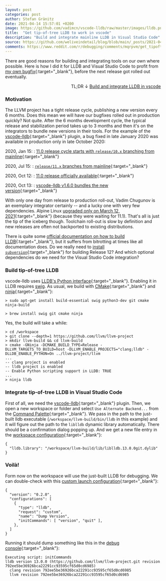 ```yaml
---
layout: post
categories: post
author: Stefan Gränitz
date: 2021-04-14 15:57:01 +0200
image: https://github.com/vadimcn/vscode-lldb/raw/master/images/lldb.png
title:  "Get tip-of-tree LLDB to work in vscode"
description: "Build and integrate mainline LLDB in Visual Studio Code"
source: https://github.com/weliveindetail/blog/blob/main/_posts/2021-04-14-tot-lldb-vscode.md
comments: https://www.reddit.com/r/debugging/comments/mqrpvm/get_tipoftree_lldb_to_work_in_vscode/
---
```


<style>
code.language-platform-debian,
code.language-platform-macos,
code.language-vscode-settings-json,
code.language-vscode-launch-json {
  padding-top: 20px;
}

code.language-platform-debian::before {
  content: 'Debian';
}

code.language-platform-macos::before {
  content: 'macOS';
}

code.language-vscode-settings-json::before {
  content: '.vscode/settings.json';
}

code.language-vscode-launch-json::before {
  content: '.vscode/launch.json';
}

dd {
  padding-left: 30px;
  margin-bottom: 10px;
}
</style>

There are good reasons for building and integrating tools on our own where possible. Here is how I did it for LLDB and Visual Studio Code to profit from [my own bugfix](https://llvm.org/PR36209#c6){:target="_blank"}, before the next release got rolled out eventually.

<p style="text-align: right;">
  TL;DR &darr; <a href="#build-tip-of-tree-lldb">Build and integrate LLDB in vscode</a>
</p>

### Motivation

The LLVM project has a tight release cycle, publishing a new version every 6 months. Does this mean we will have our bugfixes rolled out in production quickly? Not quite. After the 6 months development cycle, the typical release and stabilization period takes up to 3 months and then it's on the integrators to bundle new versions in their tools. For the example of the [vscode-lldb](https://marketplace.visualstudio.com/items?itemName=vadimcn.vscode-lldb){:target="_blank"} plugin, a bug fixed in late January 2020 was available in production only in late October 2020:

2020, Jan 15:
: [11.0 release cycle starts with `release/10.x` branching from mainline](https://github.com/llvm/llvm-project/commit/0b5157db53a3bd1988d27820491bbf02cd1a1278){:target="_blank"}

2020, Jul 15:
: [`release/11.x` branches from mainline](https://github.com/llvm/llvm-project/commit/0e377e253c16d82a60e73ae21ca6b902e7a78775){:target="_blank"}

2020, Oct 12:
: [11.0 release officially available](https://lists.llvm.org/pipermail/llvm-announce/2020-October/000089.html){:target="_blank"}

2020, Oct 13:
: [vscode-lldb v1.6.0 bundles the new version](https://github.com/vadimcn/vscode-lldb/releases/tag/v1.6.0){:target="_blank"}

With only one day from release to production roll-out, Vadim Chugunov is an exemplary integrator certainly -- and a lucky one with very few dependencies. Alpine Linux [upgraded only on March 12, 2021](https://git.alpinelinux.org/aports/commit/?id=86c1654aee6f13ad63136b7e6aa84990dcca8477){:target="_blank"} (because they were waiting for 11.1). That's all is just the tip of the iceberg though. Toolchain roll-out is slow by definition and new releases are often not backported to existing distributions.

There is quite some [official documentation on how to build LLDB](https://lldb.llvm.org/resources/build.html){:target="_blank"}, but it suffers from bitrotting at times like all documentation does. Do we really need to [install `subversion`](https://github.com/llvm/llvm-project/blob/release/12.x/lldb/docs/resources/build.rst){:target="_blank"} for building Release 12? And which optional dependencies do we need for the Visual Studio Code integration?

### Build tip-of-tree LLDB

vscode-lldb uses [LLDB's Python interface](https://lldb.llvm.org/python_api.html){:target="_blank"}. Enabling it in LLDB requires [swig](http://www.swig.org/). As usual, we build with [CMake](https://llvm.org/docs/CMake.html){:target="_blank"} and [ninja](https://ninja-build.org/){:target="_blank"}:

```platform-debian
> sudo apt-get install build-essential swig python3-dev git cmake ninja-build
```

```platform-macos
> brew install swig git cmake ninja
```

Yes, the build will take a while:

```terminal
> cd /workspace
> git clone --depth=1 https://github.com/llvm/llvm-project
> mkdir llvm-build && cd llvm-build
> cmake -GNinja -DCMAKE_BUILD_TYPE=Release -DLLVM_TARGETS_TO_BUILD=host -DLLVM_ENABLE_PROJECTS="clang;lldb" -DLLDB_ENABLE_PYTHON=On ../llvm-project/llvm
...
-- clang project is enabled
-- lldb project is enabled
-- Enable Python scripting support in LLDB: TRUE
...
> ninja lldb
```

### Integrate tip-of-tree LLDB in Visual Studio Code

First of all, we need the [vscode-lldb](https://marketplace.visualstudio.com/items?itemName=vadimcn.vscode-lldb){:target="_blank"} plugin. Then, we open a new workspace or folder and select `Use Alternate Backend...` from the [Command Palette](https://code.visualstudio.com/docs/getstarted/userinterface#_command-palette){:target="_blank"}. We pass in the path to the just-built lldb executable (`/workspace/llvm-build/bin/lldb` in this example) and it will figure out the path to the `liblldb` dynamic library automatically. There should be a confirmation dialog popping up. And we get a new file entry in the [workspace configuration](https://github.com/vadimcn/vscode-lldb/blob/master/MANUAL.md#advanced){:target="_blank"}:

```vscode-settings-json
{
  "lldb.library": "/workspace/llvm-build/lib/liblldb.13.0.0git.dylib"
}
```

### Voilà!

Form now on the workspace will use the just-built LLDB for debugging. We can double-check with this [custom launch configuration](https://github.com/vadimcn/vscode-lldb/blob/master/MANUAL.md#custom-launch){:target="_blank"}:

```vscode-launch-json
{
  "version": "0.2.0",
  "configurations": [
    {
      "type": "lldb",
      "request": "custom",
      "name": "Dump Version",
      "initCommands": [ "version", "quit" ],
    },
  ]
}
```

Running it should dump something like this in the [debug console](https://code.visualstudio.com/docs/editor/debugging#_debug-console-repl){:target="_blank"}:
```Output
Executing script: initCommands
lldb version 13.0.0 (https://github.com/llvm/llvm-project.git revision 792ee5be36926bca22291cc93595cf65d0cd6985)
  clang revision 792ee5be36926bca22291cc93595cf65d0cd6985
  llvm revision 792ee5be36926bca22291cc93595cf65d0cd6985
```
